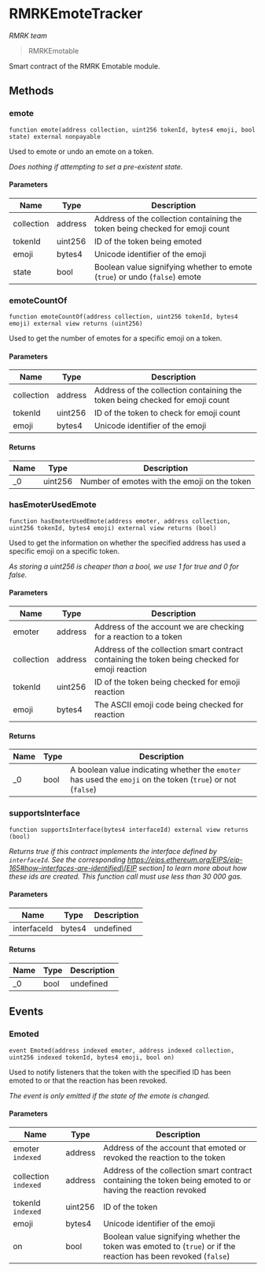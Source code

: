 # RMRKEmoteTracker

_RMRK team_

> RMRKEmotable

Smart contract of the RMRK Emotable module.

## Methods

### emote

```solidity
function emote(address collection, uint256 tokenId, bytes4 emoji, bool state) external nonpayable
```

Used to emote or undo an emote on a token.

_Does nothing if attempting to set a pre-existent state._

#### Parameters

| Name       | Type    | Description                                                                  |
| ---------- | ------- | ---------------------------------------------------------------------------- |
| collection | address | Address of the collection containing the token being checked for emoji count |
| tokenId    | uint256 | ID of the token being emoted                                                 |
| emoji      | bytes4  | Unicode identifier of the emoji                                              |
| state      | bool    | Boolean value signifying whether to emote (`true`) or undo (`false`) emote   |

### emoteCountOf

```solidity
function emoteCountOf(address collection, uint256 tokenId, bytes4 emoji) external view returns (uint256)
```

Used to get the number of emotes for a specific emoji on a token.

#### Parameters

| Name       | Type    | Description                                                                  |
| ---------- | ------- | ---------------------------------------------------------------------------- |
| collection | address | Address of the collection containing the token being checked for emoji count |
| tokenId    | uint256 | ID of the token to check for emoji count                                     |
| emoji      | bytes4  | Unicode identifier of the emoji                                              |

#### Returns

| Name | Type    | Description                                  |
| ---- | ------- | -------------------------------------------- |
| \_0  | uint256 | Number of emotes with the emoji on the token |

### hasEmoterUsedEmote

```solidity
function hasEmoterUsedEmote(address emoter, address collection, uint256 tokenId, bytes4 emoji) external view returns (bool)
```

Used to get the information on whether the specified address has used a specific emoji on a specific token.

_As storing a uint256 is cheaper than a bool, we use 1 for true and 0 for false._

#### Parameters

| Name       | Type    | Description                                                                                    |
| ---------- | ------- | ---------------------------------------------------------------------------------------------- |
| emoter     | address | Address of the account we are checking for a reaction to a token                               |
| collection | address | Address of the collection smart contract containing the token being checked for emoji reaction |
| tokenId    | uint256 | ID of the token being checked for emoji reaction                                               |
| emoji      | bytes4  | The ASCII emoji code being checked for reaction                                                |

#### Returns

| Name | Type | Description                                                                                                 |
| ---- | ---- | ----------------------------------------------------------------------------------------------------------- |
| \_0  | bool | A boolean value indicating whether the `emoter` has used the `emoji` on the token (`true`) or not (`false`) |

### supportsInterface

```solidity
function supportsInterface(bytes4 interfaceId) external view returns (bool)
```

_Returns true if this contract implements the interface defined by `interfaceId`. See the corresponding https://eips.ethereum.org/EIPS/eip-165#how-interfaces-are-identified\[EIP section] to learn more about how these ids are created. This function call must use less than 30 000 gas._

#### Parameters

| Name        | Type   | Description |
| ----------- | ------ | ----------- |
| interfaceId | bytes4 | undefined   |

#### Returns

| Name | Type | Description |
| ---- | ---- | ----------- |
| \_0  | bool | undefined   |

## Events

### Emoted

```solidity
event Emoted(address indexed emoter, address indexed collection, uint256 indexed tokenId, bytes4 emoji, bool on)
```

Used to notify listeners that the token with the specified ID has been emoted to or that the reaction has been revoked.

_The event is only emitted if the state of the emote is changed._

#### Parameters

| Name                 | Type    | Description                                                                                                     |
| -------------------- | ------- | --------------------------------------------------------------------------------------------------------------- |
| emoter `indexed`     | address | Address of the account that emoted or revoked the reaction to the token                                         |
| collection `indexed` | address | Address of the collection smart contract containing the token being emoted to or having the reaction revoked    |
| tokenId `indexed`    | uint256 | ID of the token                                                                                                 |
| emoji                | bytes4  | Unicode identifier of the emoji                                                                                 |
| on                   | bool    | Boolean value signifying whether the token was emoted to (`true`) or if the reaction has been revoked (`false`) |
